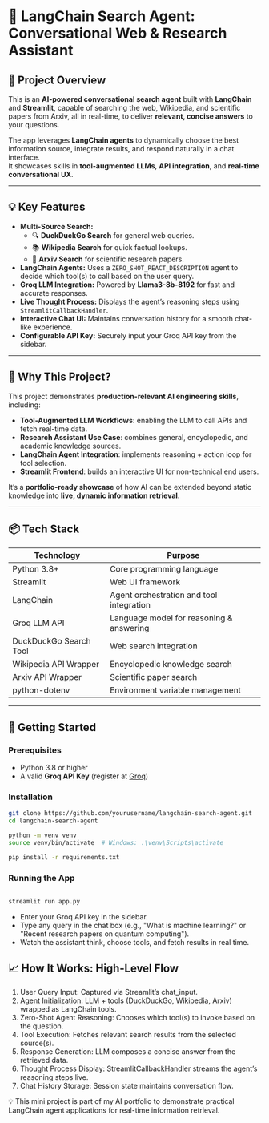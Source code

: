# 🔎 LangChain Search Agent: Conversational Web & Research Assistant

## 🚀 Project Overview

This is an **AI-powered conversational search agent** built with **LangChain** and **Streamlit**, capable of searching the web, Wikipedia, and scientific papers from Arxiv, all in real-time, to deliver **relevant, concise answers** to your questions.

The app leverages **LangChain agents** to dynamically choose the best information source, integrate results, and respond naturally in a chat interface.  
It showcases skills in **tool-augmented LLMs**, **API integration**, and **real-time conversational UX**.

---

## 💡 Key Features

- **Multi-Source Search:**
  - 🔍 **DuckDuckGo Search** for general web queries.
  - 📚 **Wikipedia Search** for quick factual lookups.
  - 📄 **Arxiv Search** for scientific research papers.
- **LangChain Agents:** Uses a `ZERO_SHOT_REACT_DESCRIPTION` agent to decide which tool(s) to call based on the user query.
- **Groq LLM Integration:** Powered by **Llama3-8b-8192** for fast and accurate responses.
- **Live Thought Process:** Displays the agent’s reasoning steps using `StreamlitCallbackHandler`.
- **Interactive Chat UI:** Maintains conversation history for a smooth chat-like experience.
- **Configurable API Key:** Securely input your Groq API key from the sidebar.

---

## 🎯 Why This Project?

This project demonstrates **production-relevant AI engineering skills**, including:

- **Tool-Augmented LLM Workflows**: enabling the LLM to call APIs and fetch real-time data.
- **Research Assistant Use Case**: combines general, encyclopedic, and academic knowledge sources.
- **LangChain Agent Integration**: implements reasoning + action loop for tool selection.
- **Streamlit Frontend**: builds an interactive UI for non-technical end users.

It’s a **portfolio-ready showcase** of how AI can be extended beyond static knowledge into **live, dynamic information retrieval**.

---

## 📦 Tech Stack

| Technology              | Purpose                                         |
| ----------------------- | ----------------------------------------------- |
| Python 3.8+             | Core programming language                       |
| Streamlit               | Web UI framework                                |
| LangChain               | Agent orchestration and tool integration       |
| Groq LLM API            | Language model for reasoning & answering        |
| DuckDuckGo Search Tool  | Web search integration                          |
| Wikipedia API Wrapper   | Encyclopedic knowledge search                   |
| Arxiv API Wrapper       | Scientific paper search                         |
| python-dotenv           | Environment variable management                 |

---

## 🚀 Getting Started

### Prerequisites

- Python 3.8 or higher
- A valid **Groq API Key** (register at [Groq](https://www.groq.com/))

### Installation

```bash
git clone https://github.com/yourusername/langchain-search-agent.git
cd langchain-search-agent

python -m venv venv
source venv/bin/activate  # Windows: .\venv\Scripts\activate

pip install -r requirements.txt
```

### Running the App
```bash

streamlit run app.py

```
- Enter your Groq API key in the sidebar.
- Type any query in the chat box (e.g., "What is machine learning?" or "Recent research papers on quantum computing").
- Watch the assistant think, choose tools, and fetch results in real time.


## 📈 How It Works: High-Level Flow
1. User Query Input: Captured via Streamlit’s chat_input.
2. Agent Initialization: LLM + tools (DuckDuckGo, Wikipedia, Arxiv) wrapped as LangChain tools.
3. Zero-Shot Agent Reasoning: Chooses which tool(s) to invoke based on the question.
4. Tool Execution: Fetches relevant search results from the selected source(s).
5. Response Generation: LLM composes a concise answer from the retrieved data.
6. Thought Process Display: StreamlitCallbackHandler streams the agent’s reasoning steps live.
7. Chat History Storage: Session state maintains conversation flow.


💡 This mini project is part of my AI portfolio to demonstrate practical LangChain agent applications for real-time information retrieval.